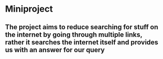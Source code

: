 # Miniproject

## The project aims to reduce searching for stuff on the internet by going through multiple links, rather it searches the internet itself and provides us with an answer for our query